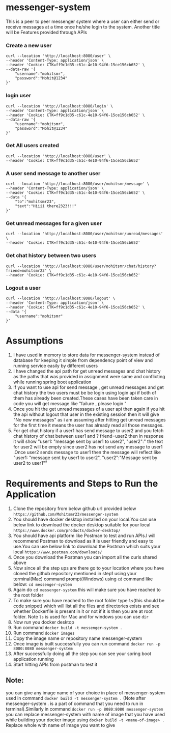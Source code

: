 # messenger-system
This is a peer to peer messenger system where a user can either send or receive messages at a time once he/she login to the system.
Another title will be Features provided through APIs
### Create a new user
```
curl --location 'http://localhost:8080/user' \
--header 'Content-Type: application/json' \
--header 'Cookie: CTK=ff9c1d35-c61c-4e10-94f6-15ce156cb652' \
--data-raw '{
    "username":"mohitsmr",
    "password":"Mohit@1234"
}'
```
### login user
```
curl --location 'http://localhost:8080/login' \
--header 'Content-Type: application/json' \
--header 'Cookie: CTK=ff9c1d35-c61c-4e10-94f6-15ce156cb652' \
--data-raw '{
    "username":"mohitsmr",
    "password":"Mohit@1234"
}'
```
### Get All users created 
```
curl --location 'http://localhost:8080/user' \
--header 'Cookie: CTK=ff9c1d35-c61c-4e10-94f6-15ce156cb652'
```
### A user send message to another user
```
curl --location 'http://localhost:8080/user/mohitsmr/message' \
--header 'Content-Type: application/json' \
--header 'Cookie: CTK=ff9c1d35-c61c-4e10-94f6-15ce156cb652' \
--data '{
    "to":"mohitsmr23",
    "text":"Hiiii there2323!!!"
}'
```
### Get unread messages for a given user
```
curl --location 'http://localhost:8080/user/mohitsmr/unread/messages' \
--header 'Cookie: CTK=ff9c1d35-c61c-4e10-94f6-15ce156cb652'
```
### Get chat history between two users
```
curl --location 'http://localhost:8080/user/mohitsmr/chat/history?friend=mohitsmr23' \
--header 'Cookie: CTK=ff9c1d35-c61c-4e10-94f6-15ce156cb652'
```
### Logout a user
```
curl --location 'http://localhost:8080/logout' \
--header 'Content-Type: application/json' \
--header 'Cookie: CTK=ff9c1d35-c61c-4e10-94f6-15ce156cb652' \
--data '{
    "username":"mohitsmr"
}'
```
# Assumptions
1. I have used in memory to store data for messenger-system instead of database for keeping it simple from dependency point of view and running service easily by different users
2. I have changed the api path for get unread messages and chat history as the paths that was provided in assignment were same and conflicting while running spring boot application
3. If you want to use api for send message , get unread messages and get chat history the two users must be be login using login api if both of them has already been created.These cases have been taken care in code you will get message like "failure , please login " 
4. Once you hit the get unread messages of a user api then again if you hit the api without logout that user in the existing session then it will give "No new messages" as i am assuming after hitting get unread messages for the first time it means the user has already read all those messages.
5. For get chat history if a user1 has send message to user2 and you fetch chat history of chat between user1 and ? friend=user2 then in response it will show "user1: "message sent by user1 to user2", "user2":" the text for user2 will be empty since user2 has not send any message to user1 .Once user2 sends message to user1 then the message will reflect like "user1: "message sent by user1 to user2", "user2":"Message sent by user2 to user1""

# Requirements and Steps to Run the Application
1. Clone the repository from below github url provided below
 ```https://github.com/Mohitsmr23/messenger-system```
2. You should have docker desktop installed on your local.You can use below link to download the docker desktop suitable for your local
```https://www.docker.com/products/docker-desktop/```
3. You should have api platform like Postman to test and run APIs.I will recommend Postman to download as it is user friendly and easy to use.You can use below link to download the Postman which suits your local 
```https://www.postman.com/downloads/```
4. Once you download the Postman you can import all the curls shared above
5. Now since all the step ups are there go to your location where you have cloned the github repository mentioned in step1 using your terminal(Mac) command prompt(Windows) using ```cd``` command like below:
```cd messenger-system```
6. Again do ```cd messenger-system``` this will make sure you have reached to the root folder
7. To make sure you have reached to the root folder type ```ls```(this should be code snippet) which will list all the files and directories exists and see whether Dockerfile is present in it or not if it is then you are at root folder.
Note ```ls``` is used for Mac and for windows you can use ```dir``` 
8. Now run you docker desktop
9. Run command  ```docker build -t messenger-system .```
10. Run command ```docker images``` 
11. Copy the image name or repository name messenger-system 
12. Once image is built successfully you can run command ```docker run -p 8080:8080 messenger-system```
13. After successfully doing all the step you can see your spring boot application running 
14. Start hitting APIs from postman to test it 
## Note: 
you can give any image name of your choice in place of messenger-system used in command ```docker build -t messenger-system .``` (Note after messenger-system . is a part of command that you need to run in terminal).Similarly in command ```docker run -p 8080:8080 messenger-system``` you can replace messenger-system with name of image that you have used while building your docker image using ```docker build -t <name-of-image> .``` Replace whole <name-of-image> with name of image you want to give
